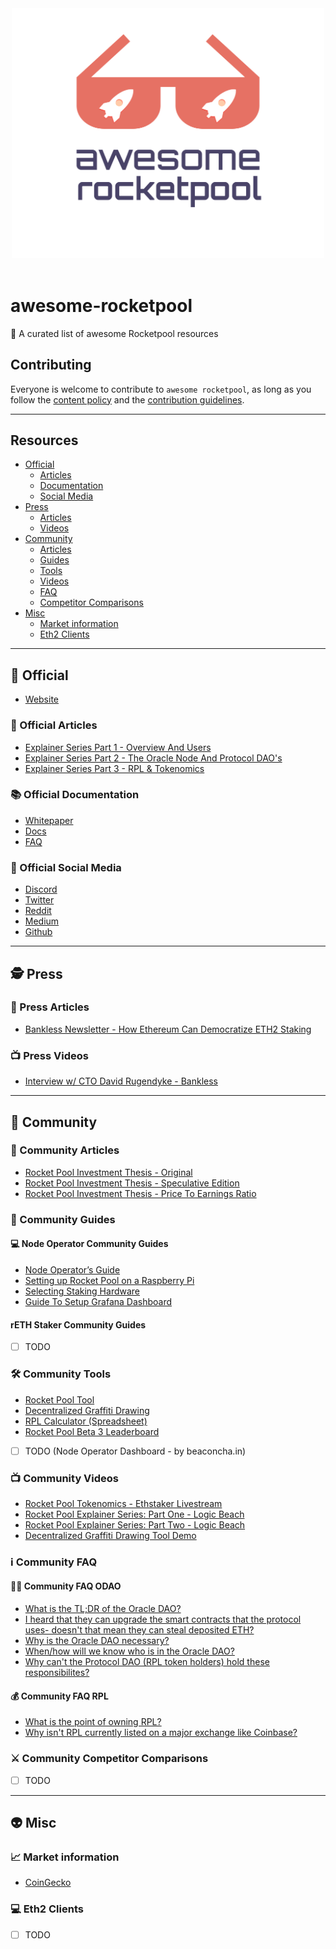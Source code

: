 <div align="center">
	<div>
		<img width="500" src="media/logo.svg" alt="Awesome RocketPool">
	</div>
	<br>
</div>

# awesome-rocketpool
 🚀 A curated list of awesome Rocketpool resources

## Contributing
Everyone is welcome to contribute to `awesome rocketpool`, as long as you follow the [content policy](POLICY.md) and the [contribution guidelines](CONTRIBUTING.md).

---

## Resources
- [Official](#rocket-official)
  - [Articles](#newspaper-official-articles)
  - [Documentation](#books-official-documentation)
  - [Social Media](#iphone-official-social-media)	
- [Press](#detective-press)
  - [Articles](#newspaper-press-articles) 
  - [Videos](#tv-press-videos)  
- [Community](#speak_no_evil-community)
  - [Articles](#newspaper-community-articles) 
  - [Guides](#bookmark_tabs-community-guides)
  - [Tools](#hammer_and_wrench-community-tools)
  - [Videos](#tv-community-videos)
  - [FAQ](#information_source-community-faq)
  - [Competitor Comparisons](#crossed_swords-community-competitor-comparisons)
- [Misc](#alien-misc)
  - [Market information](#chart_with_upwards_trend-market-information) 
  - [Eth2 Clients](#computer-eth2-clients)
---

## :rocket: Official
* [Website](https://www.rocketpool.net)

### :newspaper: Official Articles
* [Explainer Series Part 1 - Overview And Users](https://medium.com/rocket-pool/rocket-pool-staking-protocol-part-1-8be4859e5fbd)
* [Explainer Series Part 2 - The Oracle Node And Protocol DAO's](https://medium.com/rocket-pool/rocket-pool-staking-protocol-part-2-e0d346911fe1)
* [Explainer Series Part 3 - RPL & Tokenomics](https://medium.com/rocket-pool/rocket-pool-staking-protocol-part-3-3029afb57d4c)

### :books: Official Documentation
* [Whitepaper](https://www.rocketpool.net/files/RocketPoolWhitePaper.pdf)
* [Docs](https://rocket-pool.readthedocs.io/en/latest/)
* [FAQ](https://medium.com/rocket-pool/rocket-pool-101-faq-ee683af10da9)

### :iphone: Official Social Media
* [Discord](https://discord.com/invite/tCRG54c)
* [Twitter](https://twitter.com/Rocket_Pool)
* [Reddit](https://www.reddit.com/r/rocketpool/)
* [Medium](https://medium.com/rocket-pool)
* [Github](https://github.com/rocket-pool/rocketpool) 

---

## :detective: Press

### :newspaper: Press Articles

* [Bankless Newsletter - How Ethereum Can Democratize ETH2 Staking](https://newsletter.banklesshq.com/p/how-ethereum-can-democratize-eth2)

### :tv: Press Videos

* [Interview w/ CTO David Rugendyke - Bankless](https://www.youtube.com/watch?v=cqf6aJCFZn8)

---

## :speak_no_evil: Community

### :newspaper: Community Articles

* [Rocket Pool Investment Thesis - Original](https://www.reddit.com/r/ethfinance/comments/m3pug8/the_rocket_pool_investment_thesis/)
* [Rocket Pool Investment Thesis - Speculative Edition](https://www.reddit.com/r/ethtrader/comments/m43r38/the_rocket_pool_investment_thesis_speculative/)
* [Rocket Pool Investment Thesis - Price To Earnings Ratio](https://www.reddit.com/r/ethfinance/comments/m4jj0i/rocketpool_investment_thesis_round_3/)

### :bookmark_tabs: Community Guides

#### :computer: Node Operator Community Guides
* [Node Operator’s Guide](https://medium.com/rocket-pool/rocket-pool-v2-5-beta-node-operators-guide-77859891766b)
* [Setting up Rocket Pool on a Raspberry Pi](https://github.com/jclapis/rp-pi-guide/blob/main/Overview.md)
* [Selecting Staking Hardware](https://github.com/jclapis/rocketpool.github.io/blob/main/src/guides/local/hardware.md)
* [Guide To Setup Grafana Dashboard](https://github.com/yorickdowne/grafana-for-rpool)

#### rETH Staker Community Guides

* [ ] TODO

### :hammer_and_wrench: Community Tools

* [Rocket Pool Tool](https://www.rocketpooltool.com/)
* [Decentralized Graffiti Drawing](https://github.com/RomiRand/DecentralizedGraffitiDrawing)
* [RPL Calculator (Spreadsheet)](https://docs.google.com/spreadsheets/d/1Wl3EukDALcd8nBQQkMhzXr5WfwmEj264YPfch9AJN30/edit#gid=0)
* [Rocket Pool Beta 3 Leaderboard](https://rpl-beta-3-leaderboard-frl9u.ondigitalocean.app/)
* [ ] TODO (Node Operator Dashboard - by beaconcha.in)

### :tv: Community Videos

* [Rocket Pool Tokenomics - Ethstaker Livestream](https://www.youtube.com/watch?v=cIXWF512srA)
* [Rocket Pool Explainer Series: Part One - Logic Beach](https://www.youtube.com/watch?v=uytfJlMfdyc)
* [Rocket Pool Explainer Series: Part Two - Logic Beach](https://www.youtube.com/watch?v=Vc4rxI9zEis)
* [Decentralized Graffiti Drawing Tool Demo](https://www.youtube.com/watch?v=TdzfX0df-F0&ab_channel=ETHStaker)

### :information_source: Community FAQ

#### :mage_man: Community FAQ ODAO
* [What is the TL;DR of the Oracle DAO?](https://discord.com/channels/405159462932971535/704196071881965589/804156484161896468)
* [I heard that they can upgrade the smart contracts that the protocol uses- doesn't that mean they can steal deposited ETH?](https://discord.com/channels/405159462932971535/704196071881965589/820084833895448607)
* [Why is the Oracle DAO necessary?](https://discord.com/channels/405159462932971535/704196071881965589/812111405263486996)
* [When/how will we know who is in the Oracle DAO?](https://discord.com/channels/405159462932971535/704196071881965589/812110740995178496)
* [Why can't the Protocol DAO (RPL token holders) hold these responsibilites?](https://discord.com/channels/405159462932971535/704196071881965589/812112820350746644)

#### :moneybag: Community FAQ RPL
* [What is the point of owning RPL?](https://www.reddit.com/r/ethstaker/comments/mwib11/rocketpool_community_resources/gvkik78?utm_source=share&utm_medium=web2x&context=3)
* [Why isn't RPL currently listed on a major exchange like Coinbase?](https://discord.com/channels/405159462932971535/709960470953590825/834968369895047179)


### :crossed_swords: Community Competitor Comparisons

* [ ] TODO

---

## :alien: Misc

### :chart_with_upwards_trend: Market information
* [CoinGecko](https://www.coingecko.com/en/coins/rocket-pool)

### :computer: Eth2 Clients

* [ ] TODO
